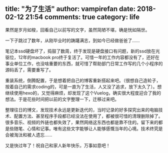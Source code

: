 title: "为了生活"
author: vampirefan
date: 2018-02-12 21:54
comments: true
category: life
--------------------

果然是岁月如梭，回看自己以前写的文字，虽然简陋不堪，确是恍如隔世。

一下子跳过了数年，从刚毕业时的踌躇满志，到如今已经做爸爸了……

笔记本ssd硬盘坏了，捣鼓了数周，终于发现是硬盘接口有问题，新的ssd放在光驱位，12年的macbook pro终于复活了。可惜一年的工作内容都没有了，还好在事业单位工作，也没啥重要的东西，就可惜了帮助部门日常工作写的几个小程序的源码丢了，需要重写了。

重装系统，倒腾配置，于是想着把自己的博客重新搭起来吧。（很想自己造轮子，按着自己的需求coding的，可是一直为了生活，人又没了追求，放下太久了）。想继续使用hexo的，又觉得麻烦，却发现了这个Vuelog，确实很大程度迎合了我的想法。于是花些时间把以前的文字整理一下，迁移过来吧。

<!-- more -->

整理往日的博文，发现技术永远是更新迭代的，当时记录的好多探究出来的电脑技术、配置方法、甚至程序手段都已经没法在使用了，都被很可惜的清理删除掉了。很多音乐、视频的外链也都失效了，果然网络这东西也都是靠不住的。留下来的都是些随笔、心情和记事。唯有这些文字能够让人能够感慨当年的心境。技术终究是会被淘汰和被人遗忘……


又是快过年了！祝自己和家人新年快乐，万事如意吧！